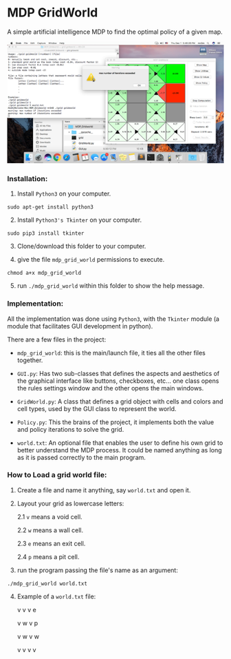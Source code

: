 # MDP GridWorld
A simple artificial intelligence MDP to find the optimal policy of a given map.

![screenshot](./screenshot.png "screenshot")

### Installation:
1. Install `Python3` on your computer.
```shell
sudo apt-get install python3
```

2. Install `Python3's Tkinter` on your computer.
```shell
sudo pip3 install tkinter
```

3. Clone/download this folder to your computer.

4. give the file `mdp_grid_world` permissions to execute.
```shell
chmod a+x mdp_grid_world
```

5. run `./mdp_grid_world` within this folder to show the help message.


### Implementation:
All the implementation was done using `Python3`, with the `Tkinter` module (a module that facilitates GUI development in python).

There are a few files in the project:

- `mdp_grid_world`: this is the main/launch file, it ties all the other files together.

- `GUI.py`: Has two sub-classes that defines the aspects and aesthetics of the graphical interface like buttons, checkboxes, etc... one class opens the rules settings window and the other opens the main windows.

- `GridWorld.py`: A class that defines a grid object with cells and colors and cell types, used by the GUI class to represent the world.

- `Policy.py`: This the brains of the project, it implements both the value and policy iterations to solve the grid.

- `world.txt`: An optional file that enables the user to define his own grid to better understand the MDP process. It could be named anything as long as it is passed correctly to the main program.


### How to Load a grid world file:
1. Create a file and name it anything, say `world.txt` and open it.

2. Layout your grid as lowercase letters:
	
	2.1 `v` means  a void cell.
	
	2.2 `w` means  a wall cell.
	
	2.3 `e` means  an exit cell.
	
	2.4 `p` means  a pit cell.

3. run the program passing the file's name as an argument:
```shell
./mdp_grid_world world.txt
```

4. Example of a `world.txt` file:
	
	v v v e
	
	v w v p
	
	v w v w
	
	v v v v